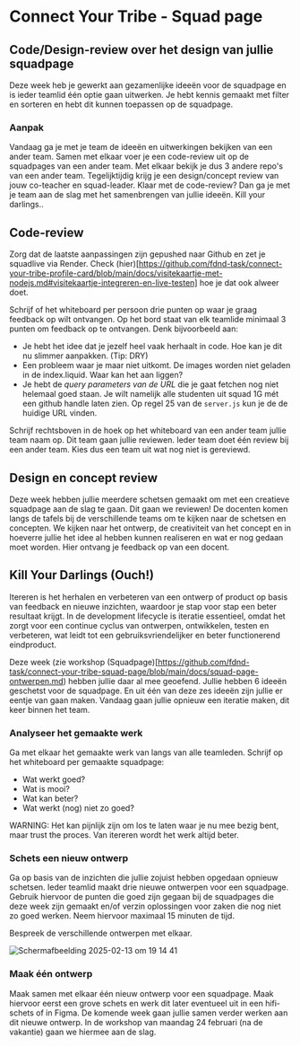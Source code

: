 
# Connect Your Tribe - Squad page

## Code/Design-review over het design van jullie squadpage
Deze week heb je gewerkt aan gezamenlijke ideeën voor de squadpage en is ieder teamlid één optie gaan uitwerken. Je hebt kennis gemaakt met filter en sorteren en hebt dit kunnen toepassen op de squadpage. 

### Aanpak
Vandaag ga je met je team de ideeën en uitwerkingen bekijken van een ander team. Samen met elkaar voer je een code-review uit op de squadpages van een ander team. Met elkaar bekijk je dus 3 andere repo's van een ander team. Tegelijktijdig krijg je een design/concept review van jouw co-teacher en squad-leader. Klaar met de code-review? Dan ga je met je team aan de slag met het samenbrengen van jullie ideeën. Kill your darlings.. 


## Code-review
Zorg dat de laatste aanpassingen zijn gepushed naar Github en zet je squadlive via Render. Check (hier)[https://github.com/fdnd-task/connect-your-tribe-profile-card/blob/main/docs/visitekaartje-met-nodejs.md#visitekaartje-integreren-en-live-testen] hoe je dat ook alweer doet.

Schrijf of het whiteboard per persoon drie punten op waar je graag feedback op wilt ontvangen. Op het bord staat van elk teamlide minimaal 3 punten om feedback op te ontvangen. Denk bijvoorbeeld aan:
- Je hebt het idee dat je jezelf heel vaak herhaalt in code. Hoe kan je dit nu slimmer aanpakken. (Tip: DRY)
- Een probleem waar je maar niet uitkomt. De images worden niet geladen in de index.liquid. Waar kan het aan liggen?
- Je hebt de _query parameters van de URL_ die je gaat fetchen nog niet helemaal goed staan. Je wilt namelijk alle studenten uit squad 1G mét een github handle laten zien. Op regel 25 van de `server.js` kun je de de huidige URL vinden.

Schrijf rechtsboven in de hoek op het whiteboard van een ander team jullie team naam op. Dit team gaan jullie reviewen. Ieder team doet één review bij een ander team. Kies dus een team uit wat nog niet is gereviewd. 

## Design en concept review
Deze week hebben jullie meerdere schetsen gemaakt om met een creatieve squadpage aan de slag te gaan. Dit gaan we reviewen! De docenten komen langs de tafels bij de verschillende teams om te kijken naar de schetsen en concepten. We kijken naar het ontwerp, de creativiteit van het concept en in hoeverre jullie het idee al hebben kunnen realiseren en wat er nog gedaan moet worden. Hier ontvang je feedback op van een docent.

## Kill Your Darlings (Ouch!) 
Itereren is het herhalen en verbeteren van een ontwerp of product op basis van feedback en nieuwe inzichten, waardoor je stap voor stap een beter resultaat krijgt. In de development lifecycle is iteratie essentieel, omdat het zorgt voor een continue cyclus van ontwerpen, ontwikkelen, testen en verbeteren, wat leidt tot een gebruiksvriendelijker en beter functionerend eindproduct.

Deze week (zie workshop (Squadpage)[https://github.com/fdnd-task/connect-your-tribe-squad-page/blob/main/docs/squad-page-ontwerpen.md) hebben jullie daar al mee geoefend. Jullie hebben 6 ideeën geschetst voor de squadpage. En uit één van deze zes ideeën zijn jullie er eentje van gaan maken. Vandaag gaan jullie opnieuw een iteratie maken, dit keer binnen het team. 

### Analyseer het gemaakte werk
Ga met elkaar het gemaakte werk van langs van alle teamleden. Schrijf op het whiteboard per gemaakte squadpage:
- Wat werkt goed?
- Wat is mooi?
- Wat kan beter?
- Wat werkt (nog) niet zo goed?

WARNING: Het kan pijnlijk zijn om los te laten waar je nu mee bezig bent, maar trust the proces. Van itereren wordt het werk altijd beter. 

### Schets een nieuw ontwerp
Ga op basis van de inzichten die jullie zojuist hebben opgedaan opnieuw schetsen. Ieder teamlid maakt drie nieuwe ontwerpen voor een squadpage. Gebruik hiervoor de punten die goed zijn gegaan bij de squadpages die deze week zijn gemaakt en/of verzin oplossingen voor zaken die nog niet zo goed werken. Neem hiervoor maximaal 15 minuten de tijd. 

Bespreek de verschillende ontwerpen met elkaar. 

![Scherm­afbeelding 2025-02-13 om 19 14 41](https://github.com/user-attachments/assets/b6a26289-052e-4dca-b343-28c5dcbdb220)

### Maak één ontwerp
Maak samen met elkaar één nieuw ontwerp voor een squadpage. Maak hiervoor eerst een grove schets en werk dit later eventueel uit in een hifi-schets of in Figma. De komende week gaan jullie samen verder werken aan dit nieuwe ontwerp. In de workshop van maandag 24 februari (na de vakantie) gaan we hiermee aan de slag. 
